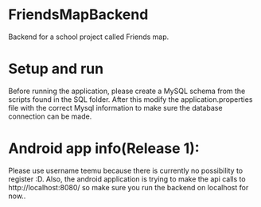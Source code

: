 # FriendsMapBackend
Backend for a school project called Friends map.

# Setup and run
Before running the application, please create a MySQL schema from the scripts found in the SQL folder. After this modify the application.properties file with the correct Mysql information to make sure the database connection can be made.

# Android app info(Release 1):
Please use username teemu because there is currently no possibility to register :D. Also, the android application
is trying to make the api calls to http://localhost:8080/ so make sure you run the backend on localhost for now..
